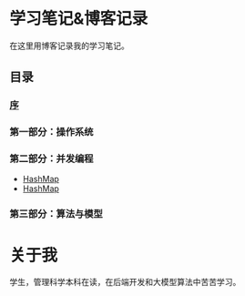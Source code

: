 # 学习笔记&博客记录

在这里用博客记录我的学习笔记。

## 目录

### [序](preface.md)

### 第一部分：操作系统

### 第二部分：并发编程

- [HashMap](HashMap.md)
- [HashMap](HashMap.md)

### 第三部分：算法与模型

# 关于我

学生，管理科学本科在读，在后端开发和大模型算法中苦苦学习。
